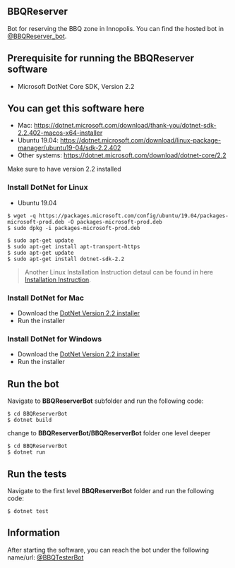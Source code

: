 ## BBQReserver
Bot for reserving the BBQ zone in Innopolis.
You can find the hosted bot in [@BBQReserver_bot](https://t.me/BBQReserver_bot).

## Prerequisite for running the BBQReserver software
- Microsoft DotNet Core SDK, Version 2.2

## You can get this software here
- Mac: https://dotnet.microsoft.com/download/thank-you/dotnet-sdk-2.2.402-macos-x64-installer
- Ubuntu 19.04: https://dotnet.microsoft.com/download/linux-package-manager/ubuntu19-04/sdk-2.2.402
- Other systems: https://dotnet.microsoft.com/download/dotnet-core/2.2

Make sure to have version 2.2 installed

### Install DotNet for Linux
- Ubuntu 19.04
```
$ wget -q https://packages.microsoft.com/config/ubuntu/19.04/packages-microsoft-prod.deb -O packages-microsoft-prod.deb
$ sudo dpkg -i packages-microsoft-prod.deb
```

```
$ sudo apt-get update
$ sudo apt-get install apt-transport-https
$ sudo apt-get update
$ sudo apt-get install dotnet-sdk-2.2
```

> Another Linux Installation Instruction detaul can be found in here [Installation Instruction](https://docs.microsoft.com/en-us/dotnet/core/install/linux-package-manager-ubuntu-1904).

### Install DotNet for Mac
- Download the [DotNet Version 2.2 installer](https://dotnet.microsoft.com/download/thank-you/dotnet-sdk-2.2.402-macos-x64-installer)
- Run the installer

### Install DotNet for Windows
- Download the [DotNet Version 2.2 installer](https://dotnet.microsoft.com/download/thank-you/dotnet-sdk-2.2.402-macos-x64-installer)
- Run the installer

## Run the bot
Navigate to **BBQReserverBot** subfolder and run the following code:
```
$ cd BBQReserverBot
$ dotnet build
```
change to **BBQReserverBot/BBQReserverBot** folder one level deeper
```
$ cd BBQReserverBot
$ dotnet run
```
## Run the tests
Navigate to the first level **BBQReserverBot** folder and run the following code:
```
$ dotnet test
```

## Information
After starting the software, you can reach the bot under the following name/url:
[@BBQTesterBot](https://t.me/BBQTesterBot)

